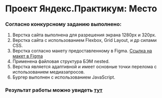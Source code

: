 # Проект Яндекс.Практикум: Место

### Согласно конкурсному заданию выполнено:
1. Верстка сайта выполнена для разрешения экрана 1280px и 320px.
2. Верстка сайта с использованием Flexbox, Grid Layout, и др силами CSS.
3. Верстка согласно макету предоставленному в Figma.
[Ссылка на макет в Figma](https://www.figma.com/file/2cn9N9jSkmxD84oJik7xL7/JavaScript.-Sprint-4?node-id=0%3A1)
4. Применена файловая структура БЭМ nested.
5. Верстка является адаптивной и имеет основные точки перелома с использованием медиазапросов.
6. Бургер выполнен с использованием JavaScript.
​
​
​
### Результат работы можно увидеть [тут](https://lizabettt.github.io/mesto/)
